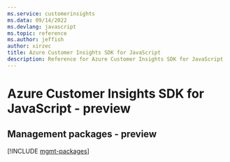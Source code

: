 ```yaml
---
ms.service: customerinsights
ms.data: 09/14/2022
ms.devlang: javascript
ms.topic: reference
ms.author: jeffish
author: xirzec
title: Azure Customer Insights SDK for JavaScript
description: Reference for Azure Customer Insights SDK for JavaScript
---
```

# Azure Customer Insights SDK for JavaScript - preview

## Management packages - preview
[!INCLUDE [mgmt-packages](customer-insights-mgmt-index.md)]
